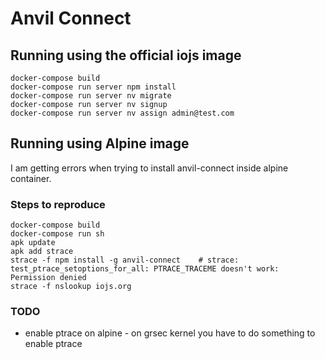 # Anvil Connect

## Running using the official iojs image

    docker-compose build
    docker-compose run server npm install
    docker-compose run server nv migrate
    docker-compose run server nv signup
    docker-compose run server nv assign admin@test.com

## Running using Alpine image

I am getting errors when trying to install anvil-connect inside alpine container.

### Steps to reproduce

    docker-compose build
    docker-compose run sh
    apk update
    apk add strace
    strace -f npm install -g anvil-connect    # strace: test_ptrace_setoptions_for_all: PTRACE_TRACEME doesn't work: Permission denied
    strace -f nslookup iojs.org

### TODO

* enable ptrace on alpine - on grsec kernel you have to do something to enable ptrace
